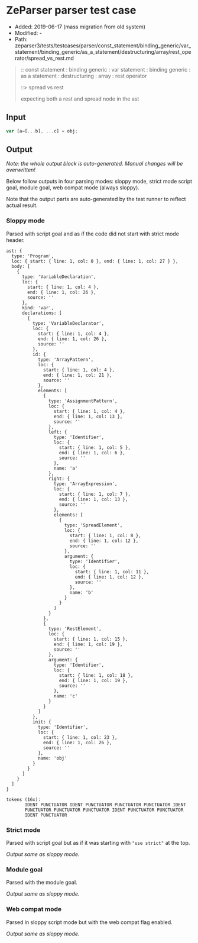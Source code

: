 # ZeParser parser test case

- Added: 2019-06-17 (mass migration from old system)
- Modified: -
- Path: zeparser3/tests/testcases/parser/const_statement/binding_generic/var_statement/binding_generic/as_a_statement/destructuring/array/rest_operator/spread_vs_rest.md

> :: const statement : binding generic : var statement : binding generic : as a statement : destructuring : array : rest operator
>
> ::> spread vs rest
>
> expecting both a rest and spread node in the ast

## Input

`````js
var [a=[...b], ...c] = obj;
`````

## Output

_Note: the whole output block is auto-generated. Manual changes will be overwritten!_

Below follow outputs in four parsing modes: sloppy mode, strict mode script goal, module goal, web compat mode (always sloppy).

Note that the output parts are auto-generated by the test runner to reflect actual result.

### Sloppy mode

Parsed with script goal and as if the code did not start with strict mode header.

`````
ast: {
  type: 'Program',
  loc: { start: { line: 1, col: 0 }, end: { line: 1, col: 27 } },
  body: [
    {
      type: 'VariableDeclaration',
      loc: {
        start: { line: 1, col: 4 },
        end: { line: 1, col: 26 },
        source: ''
      },
      kind: 'var',
      declarations: [
        {
          type: 'VariableDeclarator',
          loc: {
            start: { line: 1, col: 4 },
            end: { line: 1, col: 26 },
            source: ''
          },
          id: {
            type: 'ArrayPattern',
            loc: {
              start: { line: 1, col: 4 },
              end: { line: 1, col: 21 },
              source: ''
            },
            elements: [
              {
                type: 'AssignmentPattern',
                loc: {
                  start: { line: 1, col: 4 },
                  end: { line: 1, col: 13 },
                  source: ''
                },
                left: {
                  type: 'Identifier',
                  loc: {
                    start: { line: 1, col: 5 },
                    end: { line: 1, col: 6 },
                    source: ''
                  },
                  name: 'a'
                },
                right: {
                  type: 'ArrayExpression',
                  loc: {
                    start: { line: 1, col: 7 },
                    end: { line: 1, col: 13 },
                    source: ''
                  },
                  elements: [
                    {
                      type: 'SpreadElement',
                      loc: {
                        start: { line: 1, col: 8 },
                        end: { line: 1, col: 12 },
                        source: ''
                      },
                      argument: {
                        type: 'Identifier',
                        loc: {
                          start: { line: 1, col: 11 },
                          end: { line: 1, col: 12 },
                          source: ''
                        },
                        name: 'b'
                      }
                    }
                  ]
                }
              },
              {
                type: 'RestElement',
                loc: {
                  start: { line: 1, col: 15 },
                  end: { line: 1, col: 19 },
                  source: ''
                },
                argument: {
                  type: 'Identifier',
                  loc: {
                    start: { line: 1, col: 18 },
                    end: { line: 1, col: 19 },
                    source: ''
                  },
                  name: 'c'
                }
              }
            ]
          },
          init: {
            type: 'Identifier',
            loc: {
              start: { line: 1, col: 23 },
              end: { line: 1, col: 26 },
              source: ''
            },
            name: 'obj'
          }
        }
      ]
    }
  ]
}

tokens (16x):
       IDENT PUNCTUATOR IDENT PUNCTUATOR PUNCTUATOR PUNCTUATOR IDENT
       PUNCTUATOR PUNCTUATOR PUNCTUATOR IDENT PUNCTUATOR PUNCTUATOR
       IDENT PUNCTUATOR
`````

### Strict mode

Parsed with script goal but as if it was starting with `"use strict"` at the top.

_Output same as sloppy mode._

### Module goal

Parsed with the module goal.

_Output same as sloppy mode._

### Web compat mode

Parsed in sloppy script mode but with the web compat flag enabled.

_Output same as sloppy mode._
